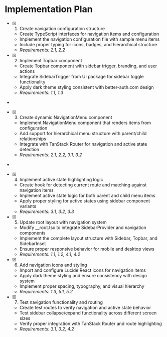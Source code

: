 # Implementation Plan

- [x] 1. Create navigation configuration structure
  - Create TypeScript interfaces for navigation items and configuration
  - Implement the navigation configuration file with sample menu items
  - Include proper typing for icons, badges, and hierarchical structure
  - _Requirements: 2.1, 2.2_

- [x] 2. Implement Topbar component

  - Create Topbar component with sidebar trigger, branding, and user actions
  - Integrate SidebarTrigger from UI package for sidebar toggle functionality
  - Apply dark theme styling consistent with better-auth.com design
  - _Requirements: 1.1, 1.3_
-

- [x] 3. Create dynamic NavigationMenu component




  - Implement NavigationMenu component that renders items from configuration
  - Add support for hierarchical menu structure with parent/child relationships
  - Integrate with TanStack Router for navigation and active state detection
  - _Requirements: 2.1, 2.2, 3.1, 3.2_
-

- [x] 4. Implement active state highlighting logic




  - Create hook for detecting current route and matching against navigation items
  - Implement active state logic for both parent and child menu items
  - Apply proper styling for active states using sidebar component variants
  - _Requirements: 3.1, 3.2, 3.3_

- [x] 5. Update root layout with navigation system




  - Modify \_\_root.tsx to integrate SidebarProvider and navigation components
  - Implement the complete layout structure with Sidebar, Topbar, and SidebarInset
  - Ensure proper responsive behavior for mobile and desktop views
  - _Requirements: 1.1, 1.2, 4.1, 4.2_

- [x] 6. Add navigation icons and styling
  - Import and configure Lucide React icons for navigation items
  - Apply dark theme styling and ensure consistency with design system
  - Implement proper spacing, typography, and visual hierarchy
  - _Requirements: 1.3, 5.1, 5.2_

- [x] 7. Test navigation functionality and routing
  - Create test routes to verify navigation and active state behavior
  - Test sidebar collapse/expand functionality across different screen sizes
  - Verify proper integration with TanStack Router and route highlighting
  - _Requirements: 3.1, 3.2, 4.2_
